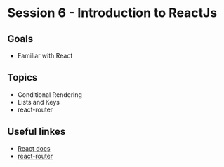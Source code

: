 # Session 6 - Introduction to ReactJs
## Goals
* Familiar with React

## Topics
  * Conditional Rendering
  * Lists and Keys
  * react-router


## Useful linkes
- [ًReact docs](https://reactjs.org/docs/getting-started.html)
- [react-router](https://reacttraining.com/react-router/web/guides/quick-start)
